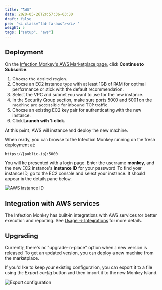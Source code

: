 ```yaml
---
title: "AWS"
date: 2020-05-26T20:57:36+03:00
draft: false
pre: '<i class="fab fa-aws"></i> '
weight: 5
tags: ["setup", "aws"]
---
```


## Deployment

On the [Infection Monkey's AWS Marketplace page](https://aws.amazon.com/marketplace/pp/GuardiCore-Infection-Monkey/B07B3J7K6D), click **Continue to Subscribe**.

1. Choose the desired region.
1. Choose an EC2 instance type with at least 1GB of RAM for optimal performance or stick with the default recommendation.
1. Select the VPC and subnet you want to use for the new instance.
1. In the Security Group section, make sure ports 5000 and 5001 on the machine are accessible for inbound TCP traffic.
1. Choose an existing EC2 key pair for authenticating with the new instance.
1. Click **Launch with 1-click.**

At this point, AWS will instance and deploy the new machine.

When ready, you can browse to the Infection Monkey running on the fresh deployment at:

`https://{public-ip}:5000`

You will be presented with a login page. Enter the username **monkey**, and the
new EC2 instance's **instance ID** for your password. To find your instance ID,
go to the EC2 console and select your instance. It should appear in the details
pane below.

![AWS instance ID](../../images/setup/aws/aws-instance-id.png "AWS instance ID")

## Integration with AWS services

The Infection Monkey has built-in integrations with AWS services for better
execution and reporting. See [Usage -> Integrations](../../usage/integrations)
for more details.

## Upgrading


Currently, there's no "upgrade-in-place" option when a new version is released.
To get an updated version, you can deploy a new machine from the marketplace.

If you'd like to keep your existing configuration, you can export it to a file
using the *Export config* button and then import it to the new Monkey Island.

![Export configuration](../../images/setup/export-configuration.png "Export configuration")
